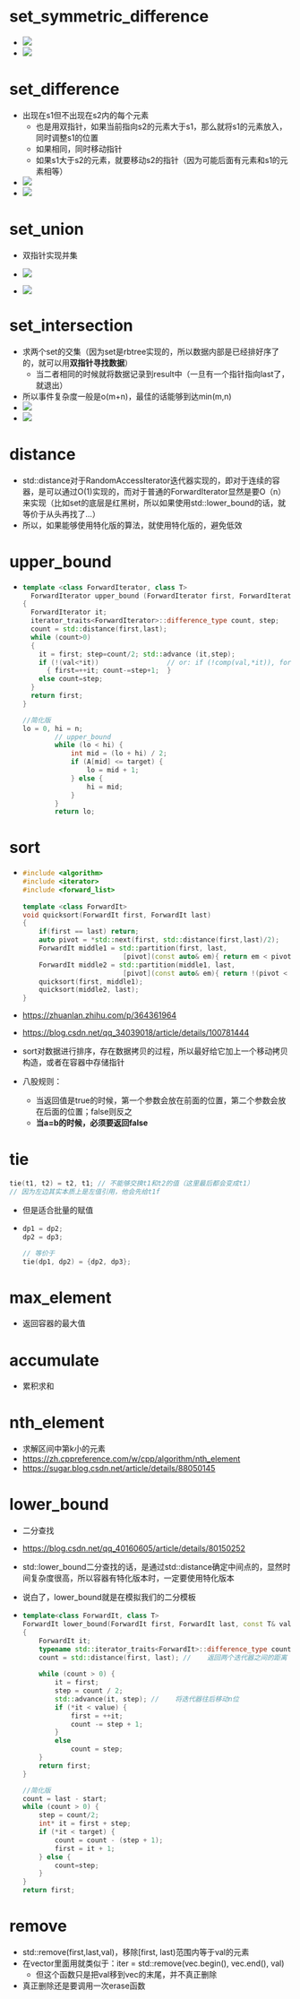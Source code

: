 # set_symmetric_difference

- ![](../image/set_symmetric_difference_01.png)
- ![](../image/set_symmetric_difference_02.png)







# set_difference

- 出现在s1但不出现在s2内的每个元素
  - 也是用双指针，如果当前指向s2的元素大于s1，那么就将s1的元素放入，同时调整s1的位置
  - 如果相同，同时移动指针
  - 如果s1大于s2的元素，就要移动s2的指针（因为可能后面有元素和s1的元素相等）
- ![](../image/set_difference_01.png)
- ![](../image/set_difference_02.png)







# set_union

- 双指针实现并集

- ![](../image/set_union_01.png)
- ![](../image/set_union_02.png)







# set_intersection

- 求两个set的交集（因为set是rbtree实现的，所以数据内部是已经排好序了的，就可以用**双指针寻找数据**）
  - 当二者相同的时候就将数据记录到result中（一旦有一个指针指向last了，就退出）
- 所以事件复杂度一般是o(m+n)，最佳的话能够到达min(m,n)
- ![](../image/set_intersection_01.png)
- ![](../image/set_intersection_02.png)







# distance

- std::distance对于RandomAccessIterator迭代器实现的，即对于连续的容器，是可以通过O(1)实现的，而对于普通的ForwardIterator显然是要O（n）来实现（比如set的底层是红黑树，所以如果使用std::lower_bound的话，就等价于从头再找了...）
- 所以，如果能够使用特化版的算法，就使用特化版的，避免低效







# upper_bound

- ```cpp
  template <class ForwardIterator, class T>
    ForwardIterator upper_bound (ForwardIterator first, ForwardIterator last, const T& val)
  {
    ForwardIterator it;
    iterator_traits<ForwardIterator>::difference_type count, step;
    count = std::distance(first,last);
    while (count>0)
    {
      it = first; step=count/2; std::advance (it,step);
      if (!(val<*it))                 // or: if (!comp(val,*it)), for version (2)
        { first=++it; count-=step+1;  }
      else count=step;
    }
    return first;
  }
  
  //简化版
  lo = 0, hi = n;
          // upper_bound
          while (lo < hi) {
              int mid = (lo + hi) / 2;
              if (A[mid] <= target) {
                  lo = mid + 1;
              } else {
                  hi = mid;
              }
          }
          return lo;
  ```







# sort

- ```cpp
  #include <algorithm>
  #include <iterator>
  #include <forward_list>
   
  template <class ForwardIt>
  void quicksort(ForwardIt first, ForwardIt last)
  {
      if(first == last) return;
      auto pivot = *std::next(first, std::distance(first,last)/2);
      ForwardIt middle1 = std::partition(first, last, 
                           [pivot](const auto& em){ return em < pivot; });
      ForwardIt middle2 = std::partition(middle1, last, 
                           [pivot](const auto& em){ return !(pivot < em); });
      quicksort(first, middle1);
      quicksort(middle2, last);
  }
  ```

- https://zhuanlan.zhihu.com/p/364361964

- https://blog.csdn.net/qq_34039018/article/details/100781444

- sort对数据进行排序，存在数据拷贝的过程，所以最好给它加上一个移动拷贝构造，或者在容器中存储指针

- 八股规则：

  - 当返回值是true的时候，第一个参数会放在前面的位置，第二个参数会放在后面的位置；false则反之
  - **当a=b的时候，必须要返回false**








# tie

```cpp
tie(t1, t2) = t2, t1; // 不能够交换t1和t2的值（这里最后都会变成t1）
// 因为左边其实本质上是左值引用，他会先给t1f
```

- 但是适合批量的赋值

- ```cpp
  dp1 = dp2;
  dp2 = dp3;
  
  // 等价于
  tie(dp1, dp2) = {dp2, dp3};
  ```







# max_element

- 返回容器的最大值







# accumulate

- 累积求和







# nth_element

- 求解区间中第k小的元素
- https://zh.cppreference.com/w/cpp/algorithm/nth_element
- https://sugar.blog.csdn.net/article/details/88050145







# lower_bound

- 二分查找

- https://blog.csdn.net/qq_40160605/article/details/80150252

- std::lower_bound二分查找的话，是通过std::distance确定中间点的，显然时间复杂度很高，所以容器有特化版本时，一定要使用特化版本

- 说白了，lower_bound就是在模拟我们的二分模板

- ```cpp
  template<class ForwardIt, class T>
  ForwardIt lower_bound(ForwardIt first, ForwardIt last, const T& value)
  {
      ForwardIt it;
      typename std::iterator_traits<ForwardIt>::difference_type count, step;
      count = std::distance(first, last); //	返回两个迭代器之间的距离（左闭右开），表明左边的迭代器要加多少才能到右边的迭代器
   
      while (count > 0) {
          it = first; 
          step = count / 2; 
          std::advance(it, step); //	将迭代器往后移动n位
          if (*it < value) {
              first = ++it; 
              count -= step + 1; 
          }
          else
              count = step;
      }
      return first;
  }
  
  //简化版
  count = last - start;
  while (count > 0) {
      step = count/2;
      int* it = first + step;
      if (*it < target) {
          count = count - (step + 1);
          first = it + 1;
      } else {
          count=step;
      }
  }
  return first;
  ```







# remove

- std::remove(first,last,val)，移除[first, last)范围内等于val的元素
- 在vector里面用就类似于：iter = std::remove(vec.begin(), vec.end(), val)
  - 但这个函数只是把val移到vec的末尾，并不真正删除
- 真正删除还是要调用一次erase函数